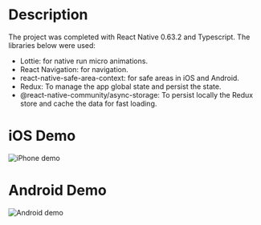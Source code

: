 # Description

The project was completed with React Native 0.63.2 and Typescript. The libraries below were used:

- Lottie: for native run micro animations.
- React Navigation: for navigation.
- react-native-safe-area-context: for safe areas in iOS and Android.
- Redux: To manage the app global state and persist the state.
- @react-native-community/async-storage: To persist locally the Redux store and cache the data for fast loading.

# iOS Demo

![iPhone demo](/resources/ios.gif)

# Android Demo

![Android demo](/resources/android.gif)

